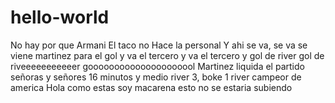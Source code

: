 # hello-world
No hay por que
Armani
El taco no
Hace la personal
Y ahi se va, se va se viene martinez para el gol y va el tercero y va el tercero
y gol de river gol de riveeeeeeeeeeer
gooooooooooooooooooool
Martinez liquida el partido señoras y señores
16 minutos y medio
river 3, boke 1
river campeor de america
Hola como estas soy macarena
esto no se estaria subiendo
